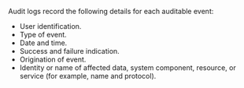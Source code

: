 Audit logs record the following details for each auditable event:

- User identification.
- Type of event.
- Date and time.
- Success and failure indication.
- Origination of event.
- Identity or name of affected data, system component, resource, or service (for example, name and protocol).